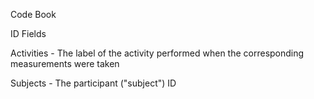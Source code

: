 Code Book

ID Fields

Activities - The label of the activity performed when the corresponding measurements were taken

Subjects - The participant ("subject") ID
